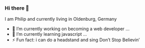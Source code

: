 ### Hi there 👋

I am Philip and currently living in Oldenburg, Germany 
- 🔭 I’m currently working on becoming a web developer ...
- 🌱 I’m currently learning javascript ...
- ⚡ Fun fact: i can do a headstand and sing Don’t Stop Believin’
